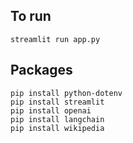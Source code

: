 

## To run
``` 
streamlit run app.py
```

## Packages
``` 
pip install python-dotenv
pip install streamlit
pip install openai
pip install langchain
pip install wikipedia
```





